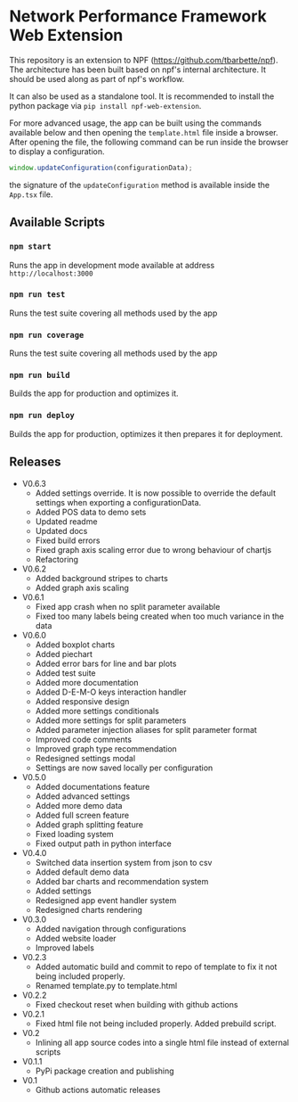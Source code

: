 # Network Performance Framework Web Extension

This repository is an extension to NPF (<https://github.com/tbarbette/npf>). The architecture has been built based on npf's internal architecture. It should be used along as part of npf's workflow.

It can also be used as a standalone tool. It is recommended to install the python package via `pip install npf-web-extension`.

For more advanced usage, the app can be built using the commands available below and then opening the `template.html` file inside a browser. After opening the file, the following command can be run inside the browser to display a configuration.

```js
window.updateConfiguration(configurationData);
```

the signature of the `updateConfiguration` method is available inside the `App.tsx` file.

## Available Scripts

### `npm start`

Runs the app in development mode available at address `http://localhost:3000`

### `npm run test`

Runs the test suite covering all methods used by the app

### `npm run coverage`

Runs the test suite covering all methods used by the app

### `npm run build`

Builds the app for production and optimizes it.

### `npm run deploy`

Builds the app for production, optimizes it then prepares it for deployment.

## Releases

- V0.6.3
  - Added settings override. It is now possible to override the default settings when exporting a configurationData.
  - Added POS data to demo sets
  - Updated readme
  - Updated docs
  - Fixed build errors
  - Fixed graph axis scaling error due to wrong behaviour of chartjs
  - Refactoring
- V0.6.2
  - Added background stripes to charts
  - Added graph axis scaling
- V0.6.1
  - Fixed app crash when no split parameter available
  - Fixed too many labels being created when too much variance in the data
- V0.6.0
  - Added boxplot charts
  - Added piechart
  - Added error bars for line and bar plots
  - Added test suite
  - Added more documentation
  - Added D-E-M-O keys interaction handler
  - Added responsive design
  - Added more settings conditionals
  - Added more settings for split parameters
  - Added parameter injection aliases for split parameter format
  - Improved code comments
  - Improved graph type recommendation
  - Redesigned settings modal
  - Settings are now saved locally per configuration
- V0.5.0
  - Added documentations feature
  - Added advanced settings
  - Added more demo data
  - Added full screen feature
  - Added graph splitting feature
  - Fixed loading system
  - Fixed output path in python interface
- V0.4.0
  - Switched data insertion system from json to csv
  - Added default demo data
  - Added bar charts and recommendation system
  - Added settings
  - Redesigned app event handler system
  - Redesigned charts rendering
- V0.3.0
  - Added navigation through configurations
  - Added website loader
  - Improved labels
- V0.2.3
  - Added automatic build and commit to repo of template to fix it not being included properly.
  - Renamed template.py to template.html
- V0.2.2
  - Fixed checkout reset when building with github actions
- V0.2.1
  - Fixed html file not being included properly. Added prebuild script.
- V0.2
  - Inlining all app source codes into a single html file instead of external scripts
- V0.1.1
  - PyPi package creation and publishing
- V0.1
  - Github actions automatic releases
